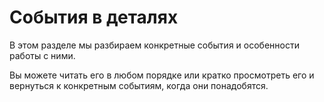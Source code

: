 # События в деталях

В этом разделе мы разбираем конкретные события и особенности работы с ними.

Вы можете читать его в любом порядке или кратко просмотреть его и вернуться к конкретным событиям, когда они понадобятся.